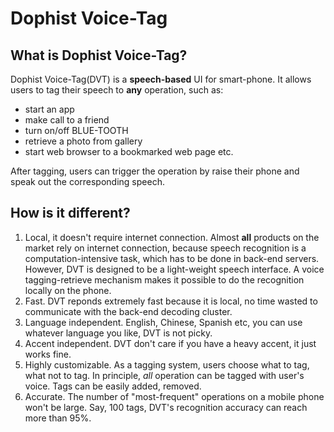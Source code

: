 Dophist Voice-Tag
===

What is Dophist Voice-Tag?
---
Dophist Voice-Tag(DVT) is a __speech-based__ UI for smart-phone. It allows users to tag their speech to __any__ operation, such as:
* start an app
* make call to a friend
* turn on/off BLUE-TOOTH
* retrieve a photo from gallery
* start web browser to a bookmarked web page
etc.

After tagging, users can trigger the operation by raise their phone and speak out the corresponding speech.

How is it different?
---
1. Local, it doesn't require internet connection.
    Almost __all__ products on the market rely on internet connection, because speech recognition is a computation-intensive task, which has to be done in back-end servers.  
    However, DVT is designed to be a light-weight speech interface.  A voice tagging-retrieve mechanism makes it possible to do the recognition locally on the phone.
2. Fast.
    DVT reponds extremely fast because it is local, no time wasted to communicate with the back-end decoding cluster.
3. Language independent.
    English, Chinese, Spanish etc, you can use whatever language you like, DVT is not picky.
4. Accent independent.
    DVT don't care if you have a heavy accent, it just works fine.
5. Highly customizable.
    As a tagging system, users choose what to tag, what not to tag.  In principle, *all* operation can be tagged with user's voice.  Tags can be easily added, removed.
6. Accurate.
    The number of "most-frequent" operations on a mobile phone won't be large.  Say, 100 tags, DVT's recognition accuracy can reach more than 95%.
